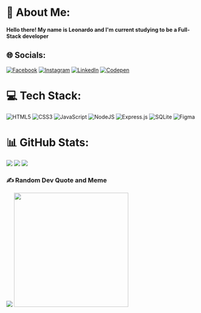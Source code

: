 # 👋 About Me:
#### Hello there! My name is Leonardo and I'm current studying to be a Full-Stack developer
## 🌐 Socials:
[![Facebook](https://img.shields.io/badge/Facebook-%231877F2.svg?logo=Facebook&logoColor=white)](https://facebook.com/https://www.facebook.com/leonardo.d.pereira.10/) [![Instagram](https://img.shields.io/badge/Instagram-%23E4405F.svg?logo=Instagram&logoColor=white)](https://instagram.com/leonardo.d.pereira) [![LinkedIn](https://img.shields.io/badge/LinkedIn-%230077B5.svg?logo=linkedin&logoColor=white)](https://linkedin.com/in/leonardospereira) [![Codepen](https://img.shields.io/badge/Codepen-000000?style=for-the-badge&logo=codepen&logoColor=white)](https://codepen.io/leonardospereira) 

# 💻 Tech Stack:
![HTML5](https://img.shields.io/badge/html5-%23E34F26.svg?style=for-the-badge&logo=html5&logoColor=white) ![CSS3](https://img.shields.io/badge/css3-%231572B6.svg?style=for-the-badge&logo=css3&logoColor=white)  ![JavaScript](https://img.shields.io/badge/javascript-%23323330.svg?style=for-the-badge&logo=javascript&logoColor=%23F7DF1E) ![NodeJS](https://img.shields.io/badge/node.js-6DA55F?style=for-the-badge&logo=node.js&logoColor=white) ![Express.js](https://img.shields.io/badge/express.js-%23404d59.svg?style=for-the-badge&logo=express&logoColor=%2361DAFB) ![SQLite](https://img.shields.io/badge/sqlite-%2307405e.svg?style=for-the-badge&logo=sqlite&logoColor=white) 	![Figma](https://img.shields.io/badge/figma-%23F24E1E.svg?style=for-the-badge&logo=figma&logoColor=white)

# 📊 GitHub Stats:
![](https://github-readme-stats.vercel.app/api?username=leonardospereira&theme=gotham&hide_border=false&include_all_commits=true&count_private=true)
![](https://github-readme-streak-stats.herokuapp.com/?user=leonardospereira&theme=gotham&hide_border=false)
![](https://github-readme-stats.vercel.app/api/top-langs/?username=leonardospereira&theme=gotham&hide_border=false&include_all_commits=true&count_private=true)

### ✍️ Random Dev Quote and Meme
![](https://quotes-github-readme.vercel.app/api?type=vetical&theme=tokyonight) 
<img src='https://randommeme-five.vercel.app/' style="height: 300px;" />
